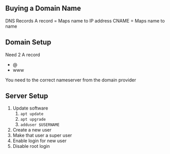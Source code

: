 ## Buying a Domain Name

DNS Records
A record = Maps name to IP address
CNAME = Maps name to name

## Domain Setup

Need 2 A record
- @
- www

You need to the correct nameserver from the domain provider

## Server Setup
1. Update software
	1. `apt update`
	2. `apt upgrade`
	3. `adduser $USERNAME`
1. Create a new user
2. Make that user a super user
3. Enable login for new user
4. Disable root login